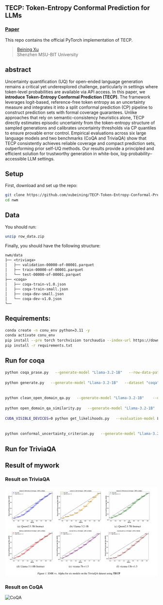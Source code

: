 ## TECP: Token-Entropy Conformal Prediction for LLMs

### [Paper](https://arxiv.org/abs/2509.00461)

This repo contains the official PyTorch implementation of TECP.

> [Beining Xu](https://xubeining.github.io/)
> <br>Shenzhen MSU-BIT University<br>

## abstract
Uncertainty quantification (UQ) for open-ended language generation remains a critical yet underexplored challenge, particularly in settings where token-level probabilities are available via API access. In this paper, we **introduce Token-Entropy Conformal Prediction (TECP)**. The framework leverages logit-based, reference-free token entropy as an uncertainty measure and integrates it into a split conformal prediction (CP) pipeline to construct prediction sets with formal coverage guarantees. Unlike approaches that rely on semantic-consistency heuristics alone, TECP directly estimates episodic uncertainty from the token-entropy structure of sampled generations and calibrates uncertainty thresholds via CP quantiles to ensure provable error control. Empirical evaluations across six large language models and two benchmarks (CoQA and TriviaQA) show that TECP consistently achieves reliable coverage and compact prediction sets, outperforming prior self-UQ methods. Our results provide a principled and efficient solution for trustworthy generation in white-box, log-probability–accessible LLM settings.

## Setup
First, download and set up the repo:

```bash
git clone https://github.com/xubeining/TECP-Token-Entropy-Conformal-Prediction-for-LLMs.git
cd nwm
```

## Data
You should run:

```bash
unzip row_data.zip
```

Finally, you should have the following structure:

```
nwm/data
├── <triviaqa>
│   ├── validation-00000-of-00001.parquet
│   ├── train-00000-of-00001.parquet
│   └── test-00000-of-00001.parquet
├── <coqa>
│   ├── coqa-train-v1.0.json
│   ├── coqa-train-small.json
│   ├── coqa-dev-small.json
│   └── coqa-dev-v1.0.json
└──
```  


## Requirements:
```bash
conda create -n conu_env python=3.11 -y
conda activate conu_env
pip install --pre torch torchvision torchaudio --index-url https://download.pytorch.org/whl/nightly/cu126
pip install -r requirements.txt
```

## Run for coqa
```bash
python coqa_prase.py   --generate-model "Llama-3.2-1B"   --row-data-path "./row_data/coqa/coqa-train-v1.0.json"   --data-dir "./processed_datasets"   --cache-dir "./hf_cache"   --few-shot-num 3   --max-num 1000

python generate.py   --generate-model "Llama-3.2-1B"   --dataset "coqa"   --data-dir "./processed_datasets"   --record-dir "./records"   --cache-dir "./hf_cache"   --num-generations-per-prompt 10   --temperature 1.0


python clean_open_domain_qa.py   --generate-model "Llama-3.2-1B"    --dataset "coqa"   --record-dir "./records"   --cache-dir "./hf_cache"

python open_domain_qa_similarity.py   --generate-model "Llama-3.2-1B"   --dataset "coqa"   --record-dir "./records"   --cache-dir "./hf_cache"   --similarity-model "./models/stsb-roberta-large"

CUDA_VISIBLE_DEVICES=0 python get_likelihoods.py   --evaluation-model Llama-3.2-1B  --run-name coqa/Llama-3.2-1B/num_generations-10/temperature-1.0/max_len_of_generation-36


python conformal_uncertainty_criterion.py   --generate-model "Llama-3.2-1B"   --dataset "coqa"   --record-dir ./records   --cache-dir ./hf_cache   --split-ratio 0.5   --correctness-threshold 0.7   --alpha 0.1
```
## Run for TriviaQA


## Result of mywork
### Result on TriviaQA
![TriviaQA](https://github.com/xubeining/TECP-Token-Entropy-Conformal-Prediction-for-LLMs/blob/main/photo/TECP_on_TriviaQA.png)

### Result on CoQA
![CoQA]()


